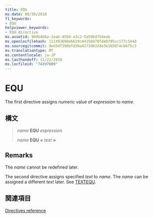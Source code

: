 ```yaml
---
title: EQU
ms.date: 08/30/2018
f1_keywords:
- EQU
helpviewer_keywords:
- EQU directive
ms.assetid: 96db466a-1eab-45bd-a3c2-5a59bd754eab
ms.openlocfilehash: 111493690e6619c44158470fd40705cc177c544d
ms.sourcegitcommit: 9ee5df398bfd30a42739632de3e165874cb675c3
ms.translationtype: MT
ms.contentlocale: ja-JP
ms.lasthandoff: 11/22/2019
ms.locfileid: "74397609"
---
```

# <a name="equ"></a>EQU

The first directive assigns numeric value of *expression* to *name*.

## <a name="syntax"></a>構文

> *name* **EQU** *expression*
>
> *name* **EQU** __\<__ *text* __>__

## <a name="remarks"></a>Remarks

The *name* cannot be redefined later.

The second directive assigns specified *text* to *name*. The *name* can be assigned a different *text* later. See [TEXTEQU](../../assembler/masm/textequ.md).

## <a name="see-also"></a>関連項目

[Directives reference](directives-reference.md)
